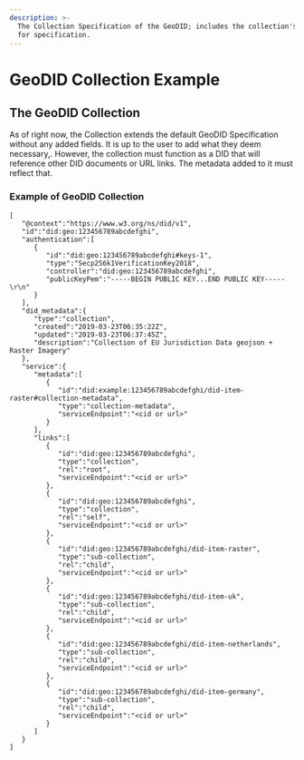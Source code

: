 ```yaml
---
description: >-
  The Collection Specification of the GeoDID; includes the collection's fields
  for specification.
---
```


# GeoDID Collection Example

## The GeoDID Collection 

As of right now, the Collection extends the default GeoDID Specification without any added fields. It is up to the user to add what they deem necessary,. However, the collection must function as a DID that will reference other DID documents or URL links. The metadata added to it must reflect that. 

### Example of GeoDID Collection

```text
[
   "@context":"https://www.w3.org/ns/did/v1",
   "id":"did:geo:123456789abcdefghi",
   "authentication":[
      {
         "id":"did:geo:123456789abcdefghi#keys-1",
         "type":"Secp256k1VerificationKey2018",
         "controller":"did:geo:123456789abcdefghi",
         "publicKeyPem":"-----BEGIN PUBLIC KEY...END PUBLIC KEY-----\r\n"
      }
   ],
   "did_metadata":{
      "type":"collection",
      "created":"2019-03-23T06:35:22Z",
      "updated":"2019-03-23T06:37:45Z",
      "description":"Collection of EU Jurisdiction Data geojson + Raster Imagery"
   },
   "service":{
      "metadata":[
         {
            "id":"did:example:123456789abcdefghi/did-item-raster#collection-metadata",
            "type":"collection-metadata",
            "serviceEndpoint":"<cid or url>"
         }
      ],
      "links":[
         {
            "id":"did:geo:123456789abcdefghi",
            "type":"collection",
            "rel":"root",
            "serviceEndpoint":"<cid or url>"
         },
         {
            "id":"did:geo:123456789abcdefghi",
            "type":"collection",
            "rel":"self",
            "serviceEndpoint":"<cid or url>"
         },
         {
            "id":"did:geo:123456789abcdefghi/did-item-raster",
            "type":"sub-collection",
            "rel":"child",
            "serviceEndpoint":"<cid or url>"
         },
         {
            "id":"did:geo:123456789abcdefghi/did-item-uk",
            "type":"sub-collection",
            "rel":"child",
            "serviceEndpoint":"<cid or url>"
         },
         {
            "id":"did:geo:123456789abcdefghi/did-item-netherlands",
            "type":"sub-collection",
            "rel":"child",
            "serviceEndpoint":"<cid or url>"
         },
         {
            "id":"did:geo:123456789abcdefghi/did-item-germany",
            "type":"sub-collection",
            "rel":"child",
            "serviceEndpoint":"<cid or url>"
         }
      ]
   }
]
```

